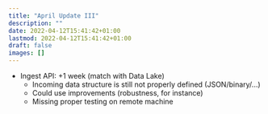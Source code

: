 ```yaml
---
title: "April Update III"
description: ""
date: 2022-04-12T15:41:42+01:00
lastmod: 2022-04-12T15:41:42+01:00
draft: false
images: []
---
```


- Ingest API: +1 week (match with Data Lake)
    - Incoming data structure is still not properly defined (JSON/binary/...)
    - Could use improvements (robustness, for instance)
    - Missing proper testing on remote machine